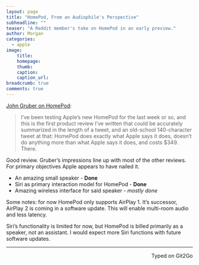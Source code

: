 ```yaml
---
layout: page
title: "HomePod, From an Audiophile's Perspective"
subheadline: ""
teaser: "A Reddit member's take on HomePod in an early preview."
author: Morgan
categories:
  - apple
image:
    title:
    homepage:
    thumb:
    caption:
    caption_url:
breadcrumb: true
comments: true
---
```


[John Gruber on HomePod](https://daringfireball.net/2018/02/homepod):

> I’ve been testing Apple’s new HomePod for the last week or so, and this is the first product review I’ve written that could be accurately summarized in the length of a tweet, and an old-school 140-character tweet at that: HomePod does exactly what Apple says it does, doesn’t do anything more than what Apple says it does, and costs $349. There.

Good review. Gruber’s impressions line up with most of the other reviews. For primary objectives Apple appears to have nailed it. 

+ An amazing small speaker - **Done**
+ Siri as primary interaction model for HomePod - **Done**
+ Amazing wireless interface for said speaker - _mostly done_

Some notes: for now HomePod only supports AirPlay 1. It’s successor, AirPlay 2 is coming in a software update. This will enable multi-room audio and less latency. 

Siri’s functionality is limited for now, but HomePod is billed primarily as a speaker, not an assistant. I would expect more Siri functions with future software updates. 

---
<p align="right">Typed on Git2Go</p>